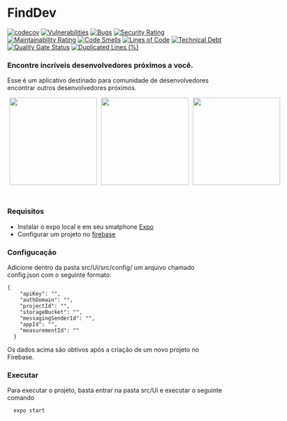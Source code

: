 # FindDev

[![codecov](https://codecov.io/gh/TCC-Gabriel-Danillo/FindDev_Ports_And_Adapters/branch/main/graph/badge.svg?token=7OHIEU88ME)](https://codecov.io/gh/TCC-Gabriel-Danillo/FindDev_Ports_And_Adapters) [![Vulnerabilities](https://sonarcloud.io/api/project_badges/measure?project=TCC-Gabriel-Danillo_DevChat_Ports_And_Adapters&metric=vulnerabilities)](https://sonarcloud.io/summary/new_code?id=TCC-Gabriel-Danillo_DevChat_Ports_And_Adapters) [![Bugs](https://sonarcloud.io/api/project_badges/measure?project=TCC-Gabriel-Danillo_DevChat_Ports_And_Adapters&metric=bugs)](https://sonarcloud.io/summary/new_code?id=TCC-Gabriel-Danillo_DevChat_Ports_And_Adapters) [![Security Rating](https://sonarcloud.io/api/project_badges/measure?project=TCC-Gabriel-Danillo_DevChat_Ports_And_Adapters&metric=security_rating)](https://sonarcloud.io/summary/new_code?id=TCC-Gabriel-Danillo_DevChat_Ports_And_Adapters) [![Maintainability Rating](https://sonarcloud.io/api/project_badges/measure?project=TCC-Gabriel-Danillo_DevChat_Ports_And_Adapters&metric=sqale_rating)](https://sonarcloud.io/summary/new_code?id=TCC-Gabriel-Danillo_DevChat_Ports_And_Adapters) [![Code Smells](https://sonarcloud.io/api/project_badges/measure?project=TCC-Gabriel-Danillo_DevChat_Ports_And_Adapters&metric=code_smells)](https://sonarcloud.io/summary/new_code?id=TCC-Gabriel-Danillo_DevChat_Ports_And_Adapters) [![Lines of Code](https://sonarcloud.io/api/project_badges/measure?project=TCC-Gabriel-Danillo_DevChat_Ports_And_Adapters&metric=ncloc)](https://sonarcloud.io/summary/new_code?id=TCC-Gabriel-Danillo_DevChat_Ports_And_Adapters) [![Technical Debt](https://sonarcloud.io/api/project_badges/measure?project=TCC-Gabriel-Danillo_DevChat_Ports_And_Adapters&metric=sqale_index)](https://sonarcloud.io/summary/new_code?id=TCC-Gabriel-Danillo_DevChat_Ports_And_Adapters) [![Quality Gate Status](https://sonarcloud.io/api/project_badges/measure?project=TCC-Gabriel-Danillo_DevChat_Ports_And_Adapters&metric=alert_status)](https://sonarcloud.io/summary/new_code?id=TCC-Gabriel-Danillo_DevChat_Ports_And_Adapters) [![Duplicated Lines (%)](https://sonarcloud.io/api/project_badges/measure?project=TCC-Gabriel-Danillo_DevChat_Ports_And_Adapters&metric=duplicated_lines_density)](https://sonarcloud.io/summary/new_code?id=TCC-Gabriel-Danillo_DevChat_Ports_And_Adapters)

### Encontre incríveis desenvolvedores próximos a você. 

Esse é um aplicativo destinado para comunidade de desenvolvedores encontrar outros desenvolvedores próximos. 

<div style="display: flex; flex-direction: row; margin: 0 0 50px 0">
  <img src="assets/screen1.png" width="200px" style="margin: 0 5px"/> 
  <img src="assets/screen2.png" width="200px" style="margin: 0 5px"/> 
  <img src="assets/screen3.png" width="200px" style="margin: 0 5px"/> 
</div>



### Requisitos

- Instalar o expo local e em seu smatphone [Expo](https://expo.dev/)
- Configurar um projeto no [firebase](https://firebase.google.com/) 

### Configucação

Adicione dentro da pasta src/Ui/src/config/ um arquivo chamado config.json com o seguinte formato: 

````
{
    "apiKey": "",
    "authDomain": "",
    "projectId": "",
    "storageBucket": "",
    "messagingSenderId": "",
    "appId": "",
    "measurementId": ""
  }
  ````
Os dados acima são obtivos após a criação de um novo projeto no Firebase. 

### Executar

Para executar o projeto, basta entrar na pasta src/Ui e executar o seguinte comando

````
  expo start 
````



